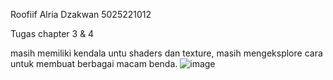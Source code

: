 Roofiif Alria Dzakwan
5025221012


Tugas chapter 3 & 4

masih memiliki kendala untu shaders dan texture, masih mengeksplore cara untuk membuat berbagai macam benda.
![image](https://github.com/user-attachments/assets/087f264e-de10-47a2-9762-9e25dc1c8063)
